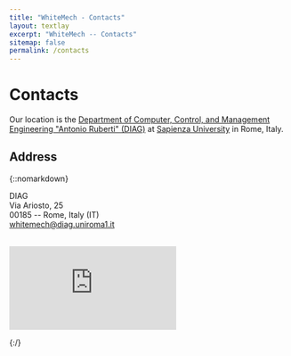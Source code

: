 ```yaml
---
title: "WhiteMech - Contacts"
layout: textlay
excerpt: "WhiteMech -- Contacts"
sitemap: false
permalink: /contacts
---
```


# Contacts

Our location is the
[Department of Computer, Control, and Management Engineering "Antonio Ruberti" (DIAG)](https://www.diag.uniroma1.it/en) at 
[Sapienza University](https://www.uniroma1.it/en/pagina-strutturale/home) in Rome, Italy.

## Address
{::nomarkdown} 

<p>
DIAG<br>
Via Ariosto, 25<br>
00185 -- Rome, Italy (IT)<br>
<a href="mailto:whitemech@diag.uniroma1.it">whitemech@diag.uniroma1.it</a>
<br><br>
<div class="iframe-rwd" width="600" height="450" >
<iframe id="contacts-map" src="https://www.google.com/maps/embed?pb=!1m18!1m12!1m3!1d2970.0863463563196!2d12.501433015435973!3d41.891000079221094!2m3!1f0!2f0!3f0!3m2!1i1024!2i768!4f13.1!3m3!1m2!1s0x132f61be821cd70d%3A0xfff541295115feea!2sDIAG%20Sapienza!5e0!3m2!1sit!2sit!4v1591164767785!5m2!1sit!2sit" 
    frameborder="0" scrolling="no" marginheight="0" marginwidth="0"
    style='max-width: 600px; max-height: 450px'
    allowfullscreen="" aria-hidden="false" tabindex="0">
</iframe>
</div>
<p>
{:/}


